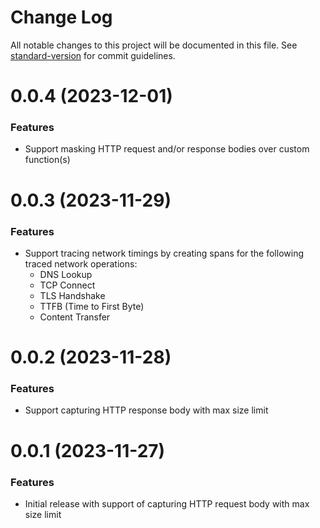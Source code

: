 # Change Log

All notable changes to this project will be documented in this file.
See [standard-version](https://github.com/conventional-changelog/standard-version) for commit guidelines.

<a name="0.0.4"></a>
# 0.0.4 (2023-12-01)

### Features

* Support masking HTTP request and/or response bodies over custom function(s)
  
<a name="0.0.3"></a>
# 0.0.3 (2023-11-29)

### Features

* Support tracing network timings by creating spans for the following traced network operations:
  - DNS Lookup
  - TCP Connect
  - TLS Handshake
  - TTFB (Time to First Byte)
  - Content Transfer
  
<a name="0.0.2"></a>
# 0.0.2 (2023-11-28)

### Features

* Support capturing HTTP response body with max size limit

<a name="0.0.1"></a>
# 0.0.1 (2023-11-27)

### Features

* Initial release with support of capturing HTTP request body with max size limit
